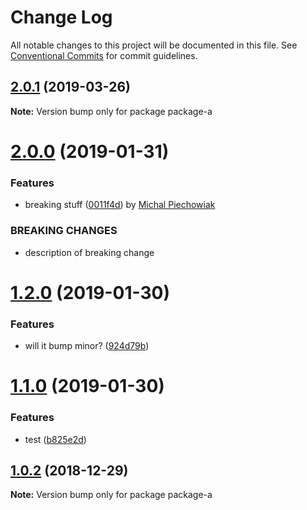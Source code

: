 # Change Log

All notable changes to this project will be documented in this file.
See [Conventional Commits](https://conventionalcommits.org) for commit guidelines.

## [2.0.1](https://github.com/pieh/lerna-playground/compare/package-a@2.0.0...package-a@2.0.1) (2019-03-26)

**Note:** Version bump only for package package-a





# [2.0.0](https://github.com/pieh/lerna-playground/compare/package-a@1.2.0...package-a@2.0.0) (2019-01-31)


### Features

* breaking stuff ([0011f4d](https://github.com/pieh/lerna-playground/commit/0011f4d)) by [Michal Piechowiak](https://github.com/pieh/)


### BREAKING CHANGES

* description of breaking change





# [1.2.0](https://github.com/pieh/lerna-playground/compare/package-a@1.1.0...package-a@1.2.0) (2019-01-30)


### Features

* will it bump minor? ([924d79b](https://github.com/pieh/lerna-playground/commit/924d79b))





# [1.1.0](https://github.com/pieh/lerna-playground/compare/package-a@1.0.2...package-a@1.1.0) (2019-01-30)


### Features

* test ([b825e2d](https://github.com/pieh/lerna-playground/commit/b825e2d))





## [1.0.2](https://github.com/pieh/lerna-playground/compare/package-a@1.0.1...package-a@1.0.2) (2018-12-29)

**Note:** Version bump only for package package-a
